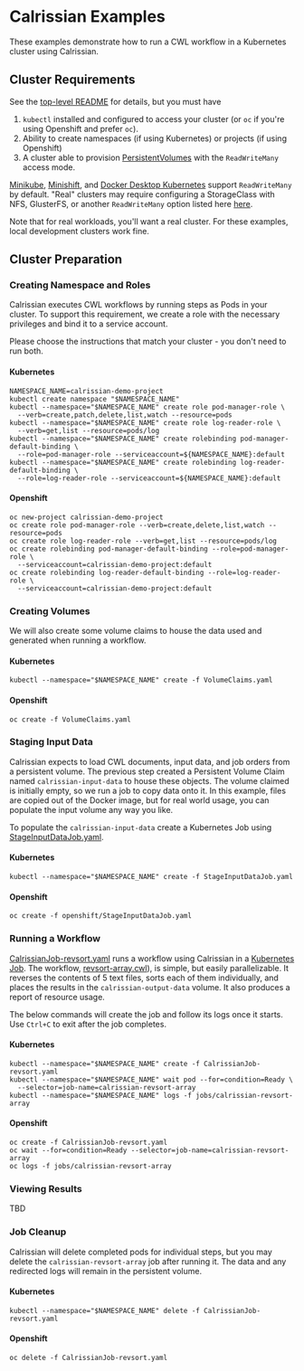 # Calrissian Examples

These examples demonstrate how to run a CWL workflow in a Kubernetes cluster using Calrissian.

## Cluster Requirements

See the [top-level README](../README.md) for details, but you must have

1. `kubectl` installed and configured to access your cluster (or `oc` if you're using Openshift and prefer `oc`).
2. Ability to create namespaces (if using Kubernetes) or projects (if using Openshift)
2.  A cluster able to provision [PersistentVolumes](https://kubernetes.io/docs/concepts/storage/persistent-volumes/) with the `ReadWriteMany` access mode.

[Minikube](https://github.com/kubernetes/minikube), [Minishift](https://github.com/minishift/minishift), and [Docker Desktop Kubernetes](https://www.docker.com/products/docker-desktop) support `ReadWriteMany` by default. "Real" clusters may require configuring a StorageClass with NFS, GlusterFS, or another `ReadWriteMany` option listed here [here](https://kubernetes.io/docs/concepts/storage/persistent-volumes/#access-modes).

Note that for real workloads, you'll want a real cluster. For these examples, local development clusters work fine.

## Cluster Preparation

### Creating Namespace and Roles

Calrissian executes CWL workflows by running steps as Pods in your cluster. To support this requirement, we create a role with the necessary privileges and bind it to a service account.

Please choose the instructions that match your cluster - you don't need to run both.

#### Kubernetes

```
NAMESPACE_NAME=calrissian-demo-project
kubectl create namespace "$NAMESPACE_NAME"
kubectl --namespace="$NAMESPACE_NAME" create role pod-manager-role \
  --verb=create,patch,delete,list,watch --resource=pods
kubectl --namespace="$NAMESPACE_NAME" create role log-reader-role \
  --verb=get,list --resource=pods/log
kubectl --namespace="$NAMESPACE_NAME" create rolebinding pod-manager-default-binding \
  --role=pod-manager-role --serviceaccount=${NAMESPACE_NAME}:default
kubectl --namespace="$NAMESPACE_NAME" create rolebinding log-reader-default-binding \
  --role=log-reader-role --serviceaccount=${NAMESPACE_NAME}:default
```

#### Openshift

```
oc new-project calrissian-demo-project
oc create role pod-manager-role --verb=create,delete,list,watch --resource=pods
oc create role log-reader-role --verb=get,list --resource=pods/log
oc create rolebinding pod-manager-default-binding --role=pod-manager-role \
  --serviceaccount=calrissian-demo-project:default
oc create rolebinding log-reader-default-binding --role=log-reader-role \
  --serviceaccount=calrissian-demo-project:default
```

### Creating Volumes

We will also create some volume claims to house the data used and generated when running a workflow.

#### Kubernetes

```
kubectl --namespace="$NAMESPACE_NAME" create -f VolumeClaims.yaml
```

#### Openshift

```
oc create -f VolumeClaims.yaml
```

### Staging Input Data

Calrissian expects to load CWL documents, input data, and job orders from a persistent volume. The previous step created a Persistent Volume Claim named `calrissian-input-data` to house these objects. The volume claimed is initially empty, so we run a job to copy data onto it. In this example, files are copied out of the Docker image, but for real world usage, you can populate the input volume any way you like.

To populate the `calrissian-input-data` create a Kubernetes Job using [StageInputDataJob.yaml](StageInputDataJob.yaml).

#### Kubernetes

```
kubectl --namespace="$NAMESPACE_NAME" create -f StageInputDataJob.yaml
```

#### Openshift

```
oc create -f openshift/StageInputDataJob.yaml
```

### Running a Workflow

[CalrissianJob-revsort.yaml](CalrissianJob-revsort.yaml) runs a workflow using Calrissian in a [Kubernetes Job](https://kubernetes.io/docs/concepts/workloads/controllers/jobs-run-to-completion/). The workflow, [revsort-array.cwl](../input-data/revsort-array.cwl)), is simple, but easily parallelizable. It reverses the contents of 5 text files, sorts each of them individually, and places the results in the `calrissian-output-data` volume. It also produces a report of resource usage.

The below commands will create the job and follow its logs once it starts. Use `Ctrl+C` to exit after the job completes.

#### Kubernetes

```
kubectl --namespace="$NAMESPACE_NAME" create -f CalrissianJob-revsort.yaml
kubectl --namespace="$NAMESPACE_NAME" wait pod --for=condition=Ready \
  --selector=job-name=calrissian-revsort-array
kubectl --namespace="$NAMESPACE_NAME" logs -f jobs/calrissian-revsort-array
```

#### Openshift

```
oc create -f CalrissianJob-revsort.yaml
oc wait --for=condition=Ready --selector=job-name=calrissian-revsort-array
oc logs -f jobs/calrissian-revsort-array
```

### Viewing Results

TBD

### Job Cleanup

Calrissian will delete completed pods for individual steps, but you may delete the `calrissian-revsort-array` job after running it. The data and any redirected logs will remain in the persistent volume.

#### Kubernetes

```
kubectl --namespace="$NAMESPACE_NAME" delete -f CalrissianJob-revsort.yaml
```

#### Openshift

```
oc delete -f CalrissianJob-revsort.yaml
```
